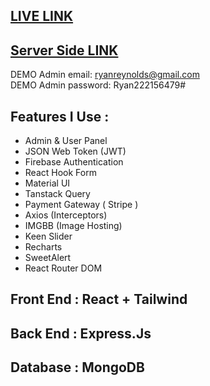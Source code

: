 ## [LIVE LINK](https://bmarry.web.app)
## [Server Side LINK](https://github.com/PIYAS137/BMarry_Server_Side)

DEMO Admin email: ryanreynolds@gmail.com <br/>
DEMO Admin password: Ryan222156479#

## Features I Use :
- Admin & User Panel
- JSON Web Token (JWT)
- Firebase Authentication
- React Hook Form
- Material UI
- Tanstack Query 
- Payment Gateway ( Stripe ) 
- Axios (Interceptors)
- IMGBB (Image Hosting)
- Keen Slider
- Recharts
- SweetAlert
- React Router DOM
## Front End : React + Tailwind
## Back End : Express.Js
## Database : MongoDB

